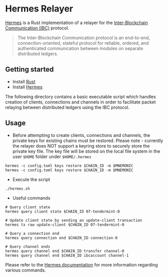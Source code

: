 # Hermes Relayer

[Hermes](https://hermes.informal.systems/) is a Rust implementation of a relayer for the [Inter-Blockchain Communication (IBC)](https://ibcprotocol.org/) protocol.

> The Inter-Blockchain Communication protocol is an end-to-end, connection-oriented, stateful protocol for reliable, ordered, and authenticated communication between modules on separate distributed ledgers.

## Getting started

- Install [Rust](https://www.rust-lang.org/tools/install)
- Install [Hermes](https://hermes.informal.systems/installation.html)

The following directory contains a basic executable script which handles creation of clients, connections and channels in order to facilitate packet relaying between distributed ledgers using the IBC protocol.

## Usage

- Before attempting to create clients, connections and channels, the private keys for existing chains must be restored. Please note - currently the relayer does NOT support a keyring store to securely store the private key file. The key file will be stored on the local file system in the user `$HOME` folder under `$HOME/.hermes`
```
hermes -c config.toml keys restore $CHAIN_ID -m $MNEMONIC
hermes -c config.toml keys restore $CHAIN_ID -m $MNEMONIC
```

- Execute the script
```
./hermes.sh
```

- Useful commands
```
# Query client state
hermes query client state $CHAIN_ID 07-tendermint-0

# Update client state by sending an update-client transaction
hermes tx raw update-client $CHAIN_ID 07-tendermint-0

# Query a connection end
hermes query connection end $CHAIN_ID connection-0

# Query channel ends
hermes query channel end $CHAIN_ID transfer channel-0
hermes query channel end $CHAIN_ID ibcaccount channel-1
```

Please refer to the [Hermes documentation](https://hermes.informal.systems/) for more information regarding various commands.
